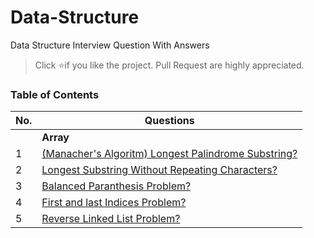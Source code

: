 # Data-Structure

Data Structure Interview Question With Answers

> Click :star:if you like the project. Pull Request are highly appreciated.

### Table of Contents

| No. | Questions                                                                                                                                                                          |
| --- | ---------------------------------------------------------------------------------------------------------------------------------------------------------------------------------- |
|     | **Array**                                                                                                                                                                          |
| 1   | [(Manacher's Algoritm) Longest Palindrome Substring?](<https://github.com/code-wiki/Data-Structure/blob/master/Array/(Manacher's%20Algoritm)Longest%20Palindromic%20Substring.py>) |
| 2   | [ Longest Substring Without Repeating Characters?](https://github.com/code-wiki/Data-Structure/blob/master/Array/longest%20substring%20without%20repeating%20characters.py)        |
| 3   | [ Balanced Paranthesis Problem?](https://github.com/code-wiki/Data-Structure/blob/master/Array/Balanced%20Paranthesis%20Problem.py)                                                |
| 4   | [ First and last Indices Problem?](https://github.com/code-wiki/Data-Structure/blob/master/Array/First%20and%20Last%20Indices.py)                                                  |
| 5   | [ Reverse Linked List Problem?](https://github.com/code-wiki/Data-Structure/blob/master/Linked%20List/Reverse%20a%20Linked%20List.py)                                              |
